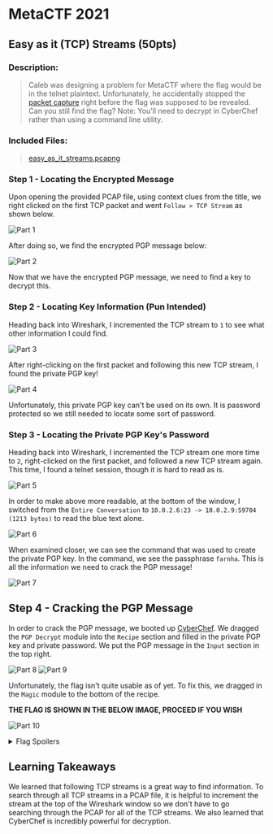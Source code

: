 # MetaCTF 2021

## Easy as it (TCP) Streams (50pts)

### Description:

> Caleb was designing a problem for MetaCTF where the flag would be in the telnet plaintext. Unfortunately, he accidentally stopped the [packet capture](https://metaproblems.com/46dc63e7dbfa1ca757a459063dff0959/easy_as_it_streams.pcapng) right before the flag was supposed to be revealed. Can you still find the flag? Note: You'll need to decrypt in CyberChef rather than using a command line utility.

### Included Files:

> [easy_as_it_streams.pcapng](https://github.com/team23ctf/writeups/blob/main/metactf2021/Easy%20as%20it%20(TCP)%20Streams/easy_as_it_streams.pcapng)

### Step 1 - Locating the Encrypted Message

Upon opening the provided PCAP file, using context clues from the title, we right clicked on the first TCP packet and went `Follow > TCP Stream` as shown below.

![Part 1](https://user-images.githubusercontent.com/30860555/144775833-71c6a18d-b2bb-4689-8a96-fed9411f3423.png)

After doing so, we find the encrypted PGP message below:

![Part 2](https://user-images.githubusercontent.com/30860555/144775848-c6cd97da-f698-4367-a641-21791434dc92.png)

Now that we have the encrypted PGP message, we need to find a key to decrypt this.

### Step 2 - Locating Key Information (Pun Intended)

Heading back into Wireshark, I incremented the TCP stream to `1` to see what other information I could find.

![Part 3](https://user-images.githubusercontent.com/30860555/144775852-b1928a5d-1bd6-48de-899d-fab80b7d385a.png)

After right-clicking on the first packet and following this new TCP stream, I found the private PGP key!

![Part 4](https://user-images.githubusercontent.com/30860555/144775860-a40fb8db-007f-4244-84a8-df29c9730ac1.png)

Unfortunately, this private PGP key can't be used on its own. It is password protected so we still needed to locate some sort of password.

### Step 3 - Locating the Private PGP Key's Password

Heading back into Wireshark, I incremented the TCP stream one more time to `2`, right-clicked on the first packet, and followed a new TCP stream again. This time, I found a telnet session, though it is hard to read as is.

![Part 5](https://user-images.githubusercontent.com/30860555/144775868-2648ce49-c91c-4cb1-abba-775cd21447c1.png)

In order to make above more readable, at the bottom of the window, I switched from the `Entire Conversation` to `10.0.2.6:23 -> 10.0.2.9:59704 (1213 bytes)` to read the blue text alone.

![Part 6](https://user-images.githubusercontent.com/30860555/144775870-ef855e5f-ae66-4d61-ae69-4424fb61f3a5.png)

When examined closer, we can see the command that was used to create the private PGP key. In the command, we see the passphrase `farnha`. This is all the information we need to crack the PGP message!

![Part 7](https://user-images.githubusercontent.com/30860555/144775875-8b7a3d3e-4ce0-4d3c-a3fe-67fb53aa7db7.png)

## Step 4 - Cracking the PGP Message

In order to crack the PGP message, we booted up [CyberChef](https://gchq.github.io/CyberChef/). We dragged the `PGP Decrypt` module into the `Recipe` section and filled in the private PGP key and private password. We put the PGP message in the `Input` section in the top right.

![Part 8](https://user-images.githubusercontent.com/30860555/144775883-1134469e-c6b3-4d44-b88c-227a583e23a8.png)
![Part 9](https://user-images.githubusercontent.com/30860555/144775885-ec4d9243-c29e-4616-b2e0-4e9458a5cce7.png)

Unfortunately, the flag isn't quite usable as of yet. To fix this, we dragged in the `Magic` module to the bottom of the recipe. 

**THE FLAG IS SHOWN IN THE BELOW IMAGE, PROCEED IF YOU WISH**

![Part 10](https://user-images.githubusercontent.com/30860555/144775892-e3d9d57f-f620-4a7a-b69b-d2c9431317d0.png)

<details>
  <summary> Flag Spoilers</summary>
  MetaCTF{cleartext_private_pgp_keys}
</details>

## Learning Takeaways

We learned that following TCP streams is a great way to find information. To search through all TCP streams in a PCAP file, it is helpful to increment the stream at the top of the Wireshark window so we don't have to go searching through the PCAP for all of the TCP streams. We also learned that CyberChef is incredibly powerful for decryption.
